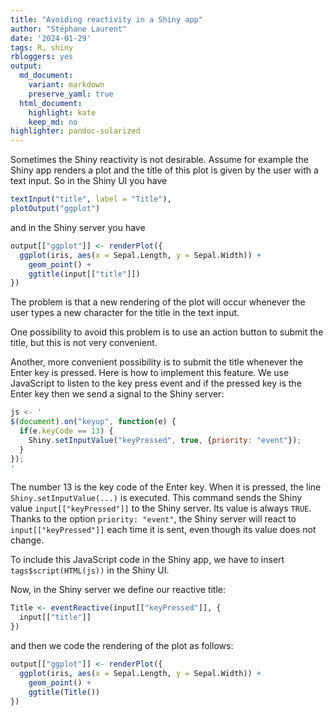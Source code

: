 ```yaml
---
title: "Avoiding reactivity in a Shiny app"
author: "Stéphane Laurent"
date: '2024-01-29'
tags: R, shiny
rbloggers: yes
output:
  md_document:
    variant: markdown
    preserve_yaml: true
  html_document:
    highlight: kate
    keep_md: no
highlighter: pandoc-solarized
---
```


Sometimes the Shiny reactivity is not desirable. Assume for example the
Shiny app renders a plot and the title of this plot is given by the user
with a text input. So in the Shiny UI you have

``` r
textInput("title", label = "Title"),
plotOutput("ggplot")
```

and in the Shiny server you have

``` r
output[["ggplot"]] <- renderPlot({
  ggplot(iris, aes(x = Sepal.Length, y = Sepal.Width)) +
    geom_point() +
    ggtitle(input[["title"]])
})
```

The problem is that a new rendering of the plot will occur whenever the
user types a new character for the title in the text input.

One possibility to avoid this problem is to use an action button to
submit the title, but this is not very convenient.

Another, more convenient possibility is to submit the title whenever the
Enter key is pressed. Here is how to implement this feature. We use
JavaScript to listen to the key press event and if the pressed key is
the Enter key then we send a signal to the Shiny server:

``` js
js <- '
$(document).on("keyup", function(e) {
  if(e.keyCode == 13) {
    Shiny.setInputValue("keyPressed", true, {priority: "event"});
  }
});
'
```

The number 13 is the key code of the Enter key. When it is pressed, the
line `Shiny.setInputValue(...)` is executed. This command sends the
Shiny value `input[["keyPressed"]]` to the Shiny server. Its value is
always `TRUE`. Thanks to the option `priority: "event"`, the Shiny
server will react to `input[["keyPressed"]]` each time it is sent, even
though its value does not change.

To include this JavaScript code in the Shiny app, we have to insert
`tags$script(HTML(js))` in the Shiny UI.

Now, in the Shiny server we define our reactive title:

``` r
Title <- eventReactive(input[["keyPressed"]], {
  input[["title"]]
})
```

and then we code the rendering of the plot as follows:

``` r
output[["ggplot"]] <- renderPlot({
  ggplot(iris, aes(x = Sepal.Length, y = Sepal.Width)) +
    geom_point() +
    ggtitle(Title())
})
```
